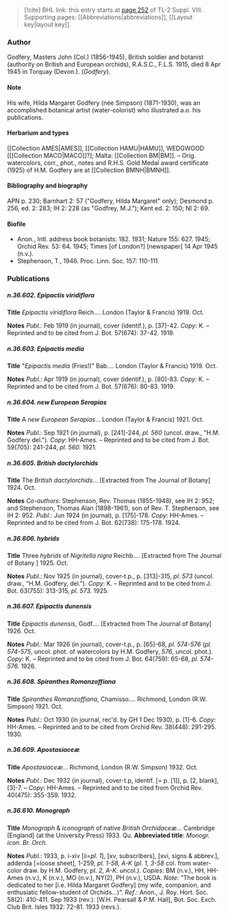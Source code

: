 > [!cite] BHL link: this entry starts at [page 252](https://www.biodiversitylibrary.org/item/103832#page/264/mode/1up) of TL-2 Suppl. VIII.
> Supporting pages: [[Abbreviations|abbreviations]], [[Layout key|layout key]].

### Author

Godfery, Masters John (Col.) (1856-1945), British soldier and botanist (authority on British and European orchids), R.A.S.C., F.L.S. 1915, died 8 Apr 1945 in Torquay (Devon.). (*Godfery*).

#### Note

His wife, Hilda Margaret Godfery (née Simpson) (1871-1930), was an accomplished botanical artist (water-colorist) who illustrated a.o. his publications.

#### Herbarium and types

[[Collection AMES|AMES]], [[Collection HAMU|HAMU]], WEDGWOOD \[[[Collection MACO|MACO]]?\]; Malta: [[Collection BM|BM]]. – Orig. watercolors, corr., phot., notes and R.H.S. Gold Medal award certificate (1925) of H.M. Godfery are at [[Collection BMNH|BMNH]].

#### Bibliography and biography

APN p. 230; Barnhart 2: 57 ("Godfery, Hilda Margaret" only); Desmond p. 256, ed. 2: 283; IH 2: 228 (as "Godfrey, M.J."); Kent ed. 2: 150; NI 2: 69.

#### Biofile

- Anon., Intl. address book botanists: 182. 1931; Nature 155: 627. 1945; Orchid Rev. 53: 64. 1945; Times \[of London?\] \[newspaper\] 14 Apr 1945 (n.v.).
- Stephenson, T., 1946. Proc. Linn. Soc. 157: 110-111.

### Publications

##### n.36.602. Epipactis viridiflora

**Title**
*Epipactis viridiflora* Reich.... London (Taylor & Francis) 1919. Oct.

**Notes**
*Publ*.: Feb 1919 (in journal), cover (identif.), p. \[37\]-42. *Copy*: K. – Reprinted and to be cited from J. Bot. 57(674): 37-42. 1919.

##### n.36.603. Epipactis media

**Title**
"*Epipactis media* (Fries!)" Bab.... London (Taylor & Francis) 1919. Oct.

**Notes**
*Publ*.: Apr 1919 (in journal), cover (identif.), p. \[80\]-83. *Copy*: K. – Reprinted and to be cited from J. Bot. 57(676): 80-83. 1919.

##### n.36.604. new European Serapias

**Title**
A *new European Serapias*... London (Taylor & Francis) 1921. Oct.

**Notes**
*Publ*.: Sep 1921 (in journal), p. \[241\]-244, *pl. 560* (uncol. draw., "H.M. Godfery del."). *Copy*: HH-Ames. – Reprinted and to be cited from J. Bot. 59(705): 241-244, *pl. 560.* 1921.

##### n.36.605. British dactylorchids

**Title**
The *British dactylorchids*... \[Extracted from The Journal of Botany\] 1924. Oct.

**Notes**
*Co-authors*: Stephenson, Rev. Thomas (1855-1948), see IH 2: 952; and Stephenson, Thomas Alan (1898-1961), son of Rev. T. Stephenson, see IH 2: 952.
*Publ*.: Jun 1924 (in journal), p. \[175\]-178. *Copy*: HH-Ames. – Reprinted and to be cited from J. Bot. 62(738): 175-178. 1924.

##### n.36.606. hybrids

**Title**
Three *hybrids* of *Nigritella nigra* Reichb.... \[Extracted from The Journal of Botany \] 1925. Oct.

**Notes**
*Publ*.: Nov 1925 (in journal), cover-t.p., p. \[313\]-315, *pl. 573* (uncol. draw., "H.M. Godfery, del."). *Copy*: K. – Reprinted and to be cited from J. Bot. 63(755): 313-315, *pl. 573.* 1925.

##### n.36.607. Epipactis dunensis

**Title**
*Epipactis dunensis*, Godf.... \[Extracted from The Journal of Botany\] 1926. Oct.

**Notes**
*Publ*.: Mar 1926 (in journal), cover-t.p., p. \[65\]-68, *pl. 574-576* (*pl. 574-575*, uncol. phot. of watercolors by H.M. Godfery, *576*, uncol. phot.). *Copy*: K. – Reprinted and to be cited from J. Bot. 64(759): 65-68, *pl. 574-576.* 1926.

##### n.36.608. Spiranthes Romanzoffiana

**Title**
*Spiranthes Romanzoffiana*, Chamisso.... Richmond, London (R.W. Simpson) 1921. Oct.

**Notes**
*Publ*.: Oct 1930 (in journal, rec'd. by GH 1 Dec 1930), p. \[1\]-6. *Copy*: HH-Ames. – Reprinted and to be cited from Orchid Rev. 38(448): 291-295. 1930.

##### n.36.609. Apostasiaceæ

**Title**
*Apostasiaceæ*... Richmond, London (R.W. Simpson) 1932. Oct.

**Notes**
*Publ*.: Dec 1932 (in journal), cover-t.p, identif. \[= p. \[1\]\], p. \[2, blank\], \[3\]-7. – *Copy*: HH-Ames. – Reprinted and to be cited from Orchid Rev. 40(475): 355-359. 1932.

##### n.36.610. Monograph

**Title**
*Monograph* & *iconograph* of native *British Orchidaceæ*... Cambridge \[England\] (at the University Press) 1933. Qu.
**Abbreviated title**: *Monogr. icon. Br. Orch.*

**Notes**
*Publ*.: 1933, p. i-xiv \[ii=*pl. 1*\], \[xv, subscribers\], \[xvi, signs & abbrev.\], addenda \[=loose sheet\], 1-259, *pl. 1-58, A-K* (*pl. 1, 3-58* col. from water-color draw. by H.M. Godfery, *pl. 2, A-K.* uncol.). *Copies*: BM (n.v.), HH, HH-Ames (n.v.), K (n.v.), MO (n.v.), NY(2), PH (n.v.), USDA.
*Note*: "The book is dedicated to her \[i.e. Hilda Margaret Godfery\] (my wife, companion, and enthusiatic fellow-student of Orchids...)".
*Ref*.: Anon., J. Roy. Hort. Soc. 58(2): 410-411. Sep 1933 (rev.). \[W.H. Pearsall & P.M. Hall\], Bot. Soc. Exch. Club Brit. Isles 1932: 72-81. 1933 (revs.).

